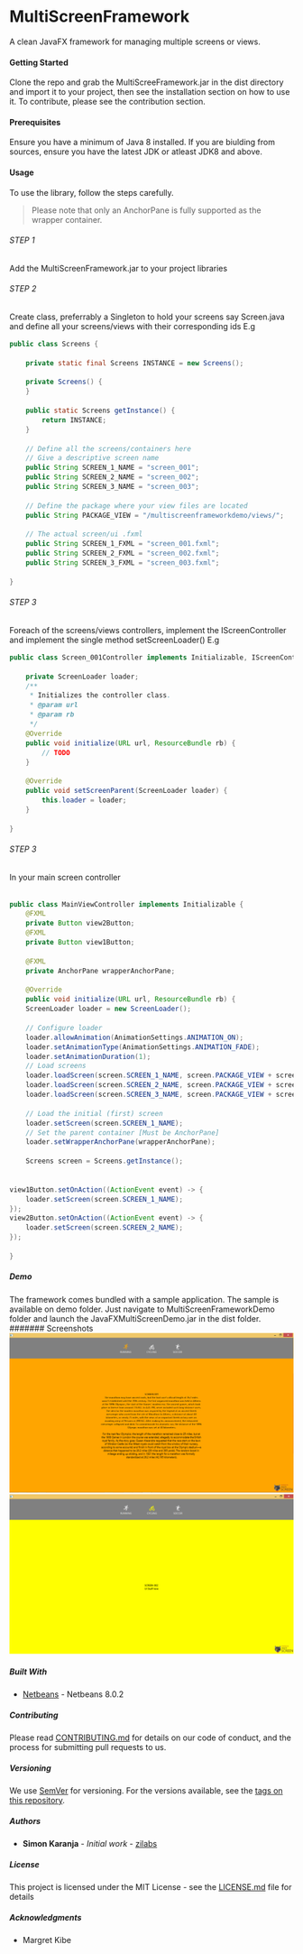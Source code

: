 # MultiScreenFramework
A clean JavaFX framework for managing multiple screens or views.

#### Getting Started
Clone the repo and grab the MultiScreeFramework.jar in the dist directory and import it to your project, then see the installation
section on how to use it.
To contribute, please see the contribution section.

#### Prerequisites
Ensure you have a minimum of Java 8 installed. If you are biulding from sources, ensure you have the latest JDK or atleast JDK8 and above.

#### Usage
To use the library, follow the steps carefully. 
> Please note that only an AnchorPane is fully supported as the wrapper container.
###### STEP 1
Add the MultiScreenFramework.jar to your project libraries
###### STEP 2
Create class, preferrably a Singleton to hold your screens say Screen.java and define all your screens/views with their corresponding   ids E.g
	
```java
public class Screens {

    private static final Screens INSTANCE = new Screens();

    private Screens() {
    }

    public static Screens getInstance() {
        return INSTANCE;
    }

    // Define all the screens/containers here
    // Give a descriptive screen name
    public String SCREEN_1_NAME = "screen_001";
    public String SCREEN_2_NAME = "screen_002";
    public String SCREEN_3_NAME = "screen_003";

    // Define the package where your view files are located
    public String PACKAGE_VIEW = "/multiscreenframeworkdemo/views/";

    // The actual screen/ui .fxml
    public String SCREEN_1_FXML = "screen_001.fxml";
    public String SCREEN_2_FXML = "screen_002.fxml";
    public String SCREEN_3_FXML = "screen_003.fxml";

}
```
###### STEP 3
 Foreach of the screens/views controllers, implement the IScreenController and implement the single method setScreenLoader() E.g
	
```java
public class Screen_001Controller implements Initializable, IScreenController {

    private ScreenLoader loader;
    /**
     * Initializes the controller class.
     * @param url
     * @param rb
     */
    @Override
    public void initialize(URL url, ResourceBundle rb) {
        // TODO
    }    

    @Override
    public void setScreenParent(ScreenLoader loader) {
        this.loader = loader;
    }
    
}
```
###### STEP 3
In your main screen controller
```java

public class MainViewController implements Initializable {
    @FXML
    private Button view2Button;
    @FXML
    private Button view1Button;

    @FXML
    private AnchorPane wrapperAnchorPane;

    @Override
    public void initialize(URL url, ResourceBundle rb) {
	ScreenLoader loader = new ScreenLoader();

	// Configure loader
	loader.allowAnimation(AnimationSettings.ANIMATION_ON);
	loader.setAnimationType(AnimationSettings.ANIMATION_FADE);
	loader.setAnimationDuration(1);
	// Load screens
	loader.loadScreen(screen.SCREEN_1_NAME, screen.PACKAGE_VIEW + screen.SCREEN_1_FXML);
	loader.loadScreen(screen.SCREEN_2_NAME, screen.PACKAGE_VIEW + screen.SCREEN_2_FXML);
	loader.loadScreen(screen.SCREEN_3_NAME, screen.PACKAGE_VIEW + screen.SCREEN_3_FXML);

	// Load the initial (first) screen
	loader.setScreen(screen.SCREEN_1_NAME);
	// Set the parent container [Must be AnchorPane]
	loader.setWrapperAnchorPane(wrapperAnchorPane);

	Screens screen = Screens.getInstance();


view1Button.setOnAction((ActionEvent event) -> {
    loader.setScreen(screen.SCREEN_1_NAME);
});
view2Button.setOnAction((ActionEvent event) -> {
    loader.setScreen(screen.SCREEN_2_NAME);
});

}
```

##### Demo
The framework comes bundled with a sample application. The sample is available on demo folder. Just navigate to MultiScreenFrameworkDemo folder and launch the JavaFXMultiScreenDemo.jar in the dist folder.
	####### Screenshots
	![shot_001](/MultiScreenFrameworkDemo/screenshots/shot_001.png)
	![shot_001](/MultiScreenFrameworkDemo/screenshots/shot_002.png)



##### Built With

* [Netbeans](https://netbeans.org/) - Netbeans 8.0.2

##### Contributing

Please read [CONTRIBUTING.md](https://gist.github.com/PurpleBooth/b24679402957c63ec426) for details on our code of conduct, and the process for submitting pull requests to us.

##### Versioning

We use [SemVer](http://semver.org/) for versioning. For the versions available, see the [tags on this repository](https://github.com/your/project/tags). 

##### Authors

* **Simon Karanja** - *Initial work* - [zilabs](http://zilabs.pe.hu)

##### License

This project is licensed under the MIT License - see the [LICENSE.md](LICENSE.md) file for details

##### Acknowledgments

* Margret Kibe
